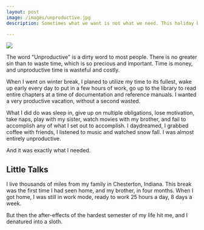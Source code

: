 ```yaml
---
layout: post
image: /images/unproductive.jpg
description: Sometimes what we want is not what we need. This holiday break I wanted to accomplish tons of work, read up on new libraries and languages, and start new projects. Instead, I ended up being very unproductive, which was exactly what I needed.

---
```


![](/images/unproductive.jpg)

The word "Unproductive" is a dirty word to most people. There is no greater sin than to waste time, which is so precious and important. Time is money, and unproductive time is wasteful and costly.

When I went on winter break, I planed to utilize my time to its fullest, wake up early every day to put in a few hours of work, go up to the library to read entire chapters at a time of documentation and reference manuals. I wanted a very productive vacation, without a second wasted.

What I did do was sleep in, give up on multiple obligations, lose motivation, take naps, play with my sister, watch movies with my brother, and fail to accomplish any of what I set out to accomplish. I daydreamed, I grabbed coffee with friends, I listened to music and watched snow fall. I was almost entirely unproductive.

And it was exactly what I needed.

Little Talks
------------

I live thousands of miles from my family in Chesterton, Indiana. This break was the first time I had seen home, and my brother, in four months. When I got home, I was still in work mode, ready to work 25 hours a day, 8 days a week.

But then the after-effects of the hardest semester of my life hit me, and I denatured into a sloth.
